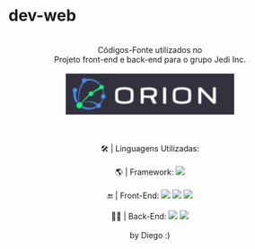 # dev-web
<br />
<div align="center">Códigos-Fonte utilizados no
<br />
<div align="center">Projeto front-end e back-end para o grupo Jedi Inc. 
<br />
<br />
<div align="center">
<img hight="50" width="300" alt="JPG" align="center" src="https://github.com/dihgab/dev-web/blob/main/ORION.PNG">
</div>
<br />
<br />
 <br />
   <div align="center">🛠 | Linguagens Utilizadas:
 </div>
 <br />
 <div align="center">
 🌎 | Framework:
 <img src="https://img.shields.io/badge/-Angular-red?style=flat-square&logo=angular&logoColor=white"/>
   <br />
  <br />
🔚 | Front-End:
<img src="https://img.shields.io/badge/-HTML5-E34F26?style=flat-square&logo=html5&logoColor=white"/>
<img src="https://img.shields.io/badge/-CSS3-1572B6?style=flat-square&logo=css3"/>
<img src="https://img.shields.io/badge/-Bootstrap-563D7C?style=flat-square&logo=bootstrap"/>
 <br />
  <br />
👨‍💻 | Back-End:
 <img src="https://img.shields.io/badge/-JavaScript-yellow?style=flat-square&logo=javascript&logoColor=white"/>
<img src="https://img.shields.io/badge/-TypeScript-silver?style=flat-square&logo=typescript"/>
 
  
 <br />
  <br />by Diego :)
<p align="center">
  
